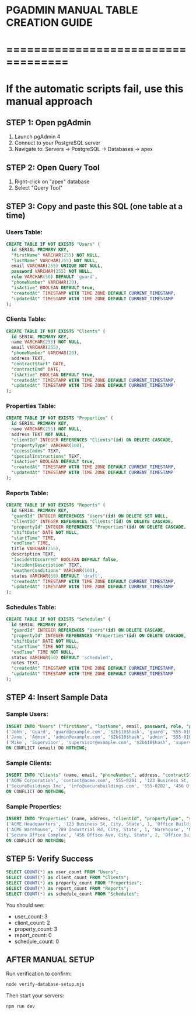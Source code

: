 # PGADMIN MANUAL TABLE CREATION GUIDE
# ===================================
# If the automatic scripts fail, use this manual approach

## STEP 1: Open pgAdmin
1. Launch pgAdmin 4
2. Connect to your PostgreSQL server
3. Navigate to: Servers → PostgreSQL → Databases → apex

## STEP 2: Open Query Tool
1. Right-click on "apex" database
2. Select "Query Tool"

## STEP 3: Copy and paste this SQL (one table at a time)

### Users Table:
```sql
CREATE TABLE IF NOT EXISTS "Users" (
  id SERIAL PRIMARY KEY,
  "firstName" VARCHAR(255) NOT NULL,
  "lastName" VARCHAR(255) NOT NULL,
  email VARCHAR(255) UNIQUE NOT NULL,
  password VARCHAR(255) NOT NULL,
  role VARCHAR(50) DEFAULT 'guard',
  "phoneNumber" VARCHAR(20),
  "isActive" BOOLEAN DEFAULT true,
  "createdAt" TIMESTAMP WITH TIME ZONE DEFAULT CURRENT_TIMESTAMP,
  "updatedAt" TIMESTAMP WITH TIME ZONE DEFAULT CURRENT_TIMESTAMP
);
```

### Clients Table:
```sql
CREATE TABLE IF NOT EXISTS "Clients" (
  id SERIAL PRIMARY KEY,
  name VARCHAR(255) NOT NULL,
  email VARCHAR(255),
  "phoneNumber" VARCHAR(20),
  address TEXT,
  "contractStart" DATE,
  "contractEnd" DATE,
  "isActive" BOOLEAN DEFAULT true,
  "createdAt" TIMESTAMP WITH TIME ZONE DEFAULT CURRENT_TIMESTAMP,
  "updatedAt" TIMESTAMP WITH TIME ZONE DEFAULT CURRENT_TIMESTAMP
);
```

### Properties Table:
```sql
CREATE TABLE IF NOT EXISTS "Properties" (
  id SERIAL PRIMARY KEY,
  name VARCHAR(255) NOT NULL,
  address TEXT NOT NULL,
  "clientId" INTEGER REFERENCES "Clients"(id) ON DELETE CASCADE,
  "propertyType" VARCHAR(100),
  "accessCodes" TEXT,
  "specialInstructions" TEXT,
  "isActive" BOOLEAN DEFAULT true,
  "createdAt" TIMESTAMP WITH TIME ZONE DEFAULT CURRENT_TIMESTAMP,
  "updatedAt" TIMESTAMP WITH TIME ZONE DEFAULT CURRENT_TIMESTAMP
);
```

### Reports Table:
```sql
CREATE TABLE IF NOT EXISTS "Reports" (
  id SERIAL PRIMARY KEY,
  "guardId" INTEGER REFERENCES "Users"(id) ON DELETE SET NULL,
  "clientId" INTEGER REFERENCES "Clients"(id) ON DELETE CASCADE,
  "propertyId" INTEGER REFERENCES "Properties"(id) ON DELETE CASCADE,
  "shiftDate" DATE NOT NULL,
  "startTime" TIME,
  "endTime" TIME,
  title VARCHAR(255),
  description TEXT,
  "incidentOccurred" BOOLEAN DEFAULT false,
  "incidentDescription" TEXT,
  "weatherConditions" VARCHAR(100),
  status VARCHAR(50) DEFAULT 'draft',
  "createdAt" TIMESTAMP WITH TIME ZONE DEFAULT CURRENT_TIMESTAMP,
  "updatedAt" TIMESTAMP WITH TIME ZONE DEFAULT CURRENT_TIMESTAMP
);
```

### Schedules Table:
```sql
CREATE TABLE IF NOT EXISTS "Schedules" (
  id SERIAL PRIMARY KEY,
  "guardId" INTEGER REFERENCES "Users"(id) ON DELETE CASCADE,
  "propertyId" INTEGER REFERENCES "Properties"(id) ON DELETE CASCADE,
  "shiftDate" DATE NOT NULL,
  "startTime" TIME NOT NULL,
  "endTime" TIME NOT NULL,
  status VARCHAR(50) DEFAULT 'scheduled',
  notes TEXT,
  "createdAt" TIMESTAMP WITH TIME ZONE DEFAULT CURRENT_TIMESTAMP,
  "updatedAt" TIMESTAMP WITH TIME ZONE DEFAULT CURRENT_TIMESTAMP
);
```

## STEP 4: Insert Sample Data

### Sample Users:
```sql
INSERT INTO "Users" ("firstName", "lastName", email, password, role, "phoneNumber") VALUES
('John', 'Guard', 'guard@example.com', '$2b$10$hash', 'guard', '555-0101'),
('Jane', 'Admin', 'admin@example.com', '$2b$10$hash', 'admin', '555-0102'),
('Mike', 'Supervisor', 'supervisor@example.com', '$2b$10$hash', 'supervisor', '555-0103')
ON CONFLICT (email) DO NOTHING;
```

### Sample Clients:
```sql
INSERT INTO "Clients" (name, email, "phoneNumber", address, "contractStart", "contractEnd") VALUES
('ACME Corporation', 'contact@acme.com', '555-0201', '123 Business St, City, State', '2025-01-01', '2025-12-31'),
('SecureBuildings Inc', 'info@securebuildings.com', '555-0202', '456 Office Ave, City, State', '2025-01-01', '2025-12-31')
ON CONFLICT DO NOTHING;
```

### Sample Properties:
```sql
INSERT INTO "Properties" (name, address, "clientId", "propertyType", "specialInstructions") VALUES
('ACME Headquarters', '123 Business St, City, State', 1, 'Office Building', 'Check all entry points hourly'),
('ACME Warehouse', '789 Industrial Rd, City, State', 1, 'Warehouse', 'Monitor loading dock area'),
('Secure Office Complex', '456 Office Ave, City, State', 2, 'Office Building', 'Patrol parking garage every 2 hours')
ON CONFLICT DO NOTHING;
```

## STEP 5: Verify Success
```sql
SELECT COUNT(*) as user_count FROM "Users";
SELECT COUNT(*) as client_count FROM "Clients";
SELECT COUNT(*) as property_count FROM "Properties";
SELECT COUNT(*) as report_count FROM "Reports";
SELECT COUNT(*) as schedule_count FROM "Schedules";
```

You should see:
- user_count: 3
- client_count: 2  
- property_count: 3
- report_count: 0
- schedule_count: 0

## AFTER MANUAL SETUP
Run verification to confirm:
```bash
node verify-database-setup.mjs
```

Then start your servers:
```bash
npm run dev
```
